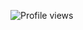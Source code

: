 ![Profile views](https://komarev.com/ghpvc/?username=MeoMunDep&label=PROFILE+VIEWS&color=green&style=plastic)  
